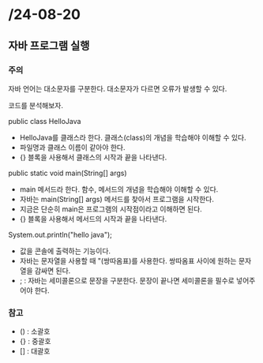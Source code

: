 # /24-08-20

## 자바 프로그램 실행

### 주의
자바 언어는 대소문자를 구분한다. 대소문자가 다르면 오류가 발생할 수 있다.

코드를 분석해보자.

public class HelloJava
- HelloJava를 클래스라 한다. 클래스(class)의 개념을 학습해야 이해할 수 있다.
- 파일명과 클래스 이름이 같아야 한다.
- {} 블록을 사용해서 클래스의 시작과 끝을 나타낸다.

public static void main(String[] args)
- main 메서드라 한다. 함수, 메서드의 개념을 학습해야 이해할 수 있다.
- 자바는 main(String[] args) 메서드를 찾아서 프로그램을 시작한다.
- 지금은 단순히 main은 프로그램의 시작점이라고 이해하면 된다.
- {} 블록을 사용해서 메서드의 시작과 끝을 나타낸다.

System.out.println("hello java");
- 값을 콘솔에 출력하는 기능이다.
- 자바는 문자열을 사용할 때 "(쌍따옴표)를 사용한다. 쌍따옴표 사이에 원하는 문자열을 감싸면 된다.
- ; : 자바는 세미콜론으로 문장을 구분한다. 문장이 끝나면 세미콜론을 필수로 넣어주어야 한다.

### 참고
- () : 소괄호
- {} : 중괄호
- [] : 대괄호

